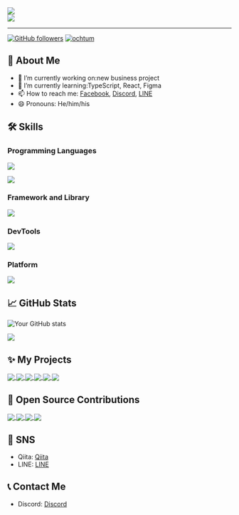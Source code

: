 <div>
  <a href="https://git.io/typing-svg"><img src="https://readme-typing-svg.herokuapp.com?font=Noto+Sans&letterSpacing=0.3rem&pause=1000&color=16C47F&vCenter=true&width=435&height=40&lines=Hi+there+I'm+Junichi+Takeda." /></a>
</div>
<div>
  <a href="https://git.io/typing-svg"><img src="https://readme-typing-svg.herokuapp.com?font=Noto+Sans&letterSpacing=0.3rem&pause=1000&color=16C47F&vCenter=true&width=435&height=40&lines=Welcome+to+my+profile!!" /></a>
</div>

---

[<img alt="GitHub followers" src="https://img.shields.io/github/followers/ochtum?&logoColor=0e75b6&style=flat">](https://github.com/ochtum?tab=followers)
[<img src="https://komarev.com/ghpvc/?username=ochtum&label=Profile%20views&color=0e75b6&style=flat" alt="ochtum" />](https://github.com/ochtum?tab=followers)
## 👤 About Me
- 🔭 I’m currently working on:new business project
- 🌱 I’m currently learning:TypeScript, React, Figma
- 📫 How to reach me: [Facebook](https://www.facebook.com/ochtum18?locale=ja_JP), [Discord](https://discord.com/users/544655741626351616), [LINE](https://line.me/ti/p/KaTvFcbhCR)
- 😄 Pronouns: He/him/his  

## 🛠 Skills
### Programming Languages
![](https://skillicons.dev/icons?i=cs,php,js,ts,html,css)

![](https://github-readme-stats.vercel.app/api/top-langs?username=ochtum&show_icons=true&locale=en&layout=compact)

### Framework and Library
![](https://skillicons.dev/icons?i=dotnet,nodejs,react,sass,tailwind,vite)

### DevTools
![](https://skillicons.dev/icons?i=powershell,postman,git,github,visualstudio,wordpress,selenium,nginx,figma,ai)

### Platform
![](https://skillicons.dev/icons?i=azure,gcp,aws,cloudflare,windows,linux,ubuntu,docker,mysql)

## 📈 GitHub Stats

![Your GitHub stats](https://github-readme-stats.vercel.app/api?username=ochtum&show_icons=true&theme=radical)

![](https://github-profile-summary-cards.vercel.app/api/cards/profile-details?username=ochtum&theme=2077)

## ✨ My Projects 
<a href="https://github.com/ochtum/SVG-Study">
  <img align="center" src="https://github-readme-stats.vercel.app/api/pin/?username=ochtum&repo=SVG-Study&theme=tokyonight" />
</a>
<a href="https://github.com/ochtum/YamlSettingTest">
  <img align="center" src="https://github-readme-stats.vercel.app/api/pin/?username=ochtum&repo=YamlSettingTest&theme=tokyonight" />
</a>
<a href="https://github.com/ochtum/DaprMultiContainer">
  <img align="center" src="https://github-readme-stats.vercel.app/api/pin/?username=ochtum&repo=DaprMultiContainer&theme=tokyonight" />
</a>
<a href="https://github.com/ochtum/TypeScriptLeaning">
  <img align="center" src="https://github-readme-stats.vercel.app/api/pin/?username=ochtum&repo=TypeScriptLeaning&theme=tokyonight" />
</a>
<a href="https://github.com/ochtum/LinkToAllEmployeeList">
  <img align="center" src="https://github-readme-stats.vercel.app/api/pin/?username=ochtum&repo=LinkToAllEmployeeList&theme=tokyonight" />
</a>
<a href="https://github.com/ochtum/GoogleDriveAddPermission">
  <img align="center" src="https://github-readme-stats.vercel.app/api/pin/?username=ochtum&repo=GoogleDriveAddPermission&theme=tokyonight" />
</a>

## 🌟 Open Source Contributions
<a href="https://github.com/Coggle/coggle-translations">
  <img align="center" src="https://github-readme-stats.vercel.app/api/pin/?username=Coggle&repo=coggle-translations&theme=tokyonight" />
</a>
<a href="https://github.com/linkwarden/linkwarden">
  <img align="center" src="https://github-readme-stats.vercel.app/api/pin/?username=linkwarden&repo=linkwarden&theme=tokyonight" />
</a>
<a href="https://github.com/microsoft/vscode-generator-code">
  <img align="center" src="https://github-readme-stats.vercel.app/api/pin/?username=microsoft&repo=vscode-generator-code&theme=tokyonight" />
</a>
<a href="https://github.com/tldraw/tldraw">
  <img align="center" src="https://github-readme-stats.vercel.app/api/pin/?username=tldraw&repo=tldraw&theme=tokyonight" />
</a>

## 📱 SNS
- Qiita: [Qiita](https://qiita.com/ochtum)
- LINE: [LINE](https://line.me/ti/p/KaTvFcbhCR)

## 📞 Contact Me
- Discord: [Discord](https://discord.com/users/544655741626351616)

